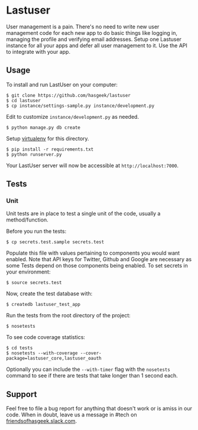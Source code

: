 Lastuser
========

User management is a pain. There's no need to write new user management code for
each new app to do basic things like logging in, managing the profile and
verifying email addresses. Setup one Lastuser instance for all your apps and
defer all user management to it. Use the API to integrate with your app.

Usage
-----

To install and run LastUser on your computer:

    $ git clone https://github.com/hasgeek/lastuser
    $ cd lastuser
    $ cp instance/settings-sample.py instance/development.py

Edit to customize `instance/development.py` as needed.

    $ python manage.py db create

Setup [virtualenv](https://virtualenv.readthedocs.org/) for this directory.

    $ pip install -r requirements.txt
    $ python runserver.py

Your LastUser server will now be accessible at `http://localhost:7000`.

Tests
-----

### Unit

Unit tests are in place to test a single unit of the code, usually a method/function.

Before you run the tests:

    $ cp secrets.test.sample secrets.test

Populate this file with values pertaining to components you would want enabled.
Note that API keys for Twitter, Github and Google are necessary as some Tests
depend on those components being enabled. To set secrets in your environment:

    $ source secrets.test

Now, create the test database with:

    $ createdb lastuser_test_app

Run the tests from the root directory of the project:

    $ nosetests

To see code coverage statistics:

    $ cd tests
    $ nosetests --with-coverage --cover-package=lastuser_core,lastuser_oauth

Optionally you can include the `--with-timer` flag with the `nosetests` command to see if there are tests that take longer than 1 second each.

Support
-------

Feel free to file a bug report for anything that doesn't work or is amiss in our code. When in doubt, leave us a message in #tech on [friendsofhasgeek.slack.com](http://friendsofhasgeek.slack.com).
